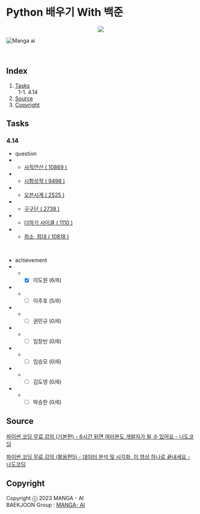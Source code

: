 # Python 배우기 With 백준

<div align="center">
    <img src="https://img.shields.io/badge/Python-black?style=flat&logo=python&logoColor=#3776AB"/> 
</div>

![Manga ai](https://user-images.githubusercontent.com/69490709/231346553-187039cb-2414-4e56-9c91-a5822a37b2b3.png)



<br />


## Index
1. [Tasks](#tasks)
<br /> &nbsp;  1-1. 4.14
2. [Source](#source) 
3. [Copyright](#copyright) 





## Tasks
### 4.14
- question
- - [사칙연산 ( 10869 )](https://www.acmicpc.net/problem/10869)
- - [시험성적 ( 9498 )](https://www.acmicpc.net/problem/9498)
- - [오븐시계 ( 2525 )](https://www.acmicpc.net/problem/2525)
- - [구구단 ( 2739 )](https://www.acmicpc.net/problem/2739)
- - [더하기 사이클 ( 1110 )](https://www.acmicpc.net/problem/1110)
- - [최소, 최대 ( 10818 )](https://www.acmicpc.net/problem/10818)

<br>

- achievement
- - - [x] 이도원 (6/6)
- - - [ ] 이주호 (5/6)
- - - [ ] 권민규 (0/6)
- - - [ ] 임창빈 (0/6)
- - - [ ] 임승모 (0/6)
- - - [ ] 김도영 (0/6)
- - - [ ] 박승한 (0/6)

## Source
[파이썬 코딩 무료 강의 (기본편) - 6시간 뒤면 여러분도 개발자가 될 수 있어요 -  나도코딩](https://youtu.be/kWiCuklohdY )

[파이썬 코딩 무료 강의 (활용편5) - 데이터 분석 및 시각화, 이 영상 하나로 끝내세요 - 나도코딩](https://youtu.be/PjhlUzp_cU0 )

## Copyright
Copyright ⓒ 2023 MANGA - AI
<br>
BAEKJOON Group : [MANGA- AI](https://www.acmicpc.net/group/16072) 



